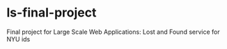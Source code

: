 # ls-final-project
Final project for Large Scale Web Applications: Lost and Found service for NYU ids
